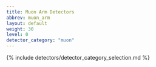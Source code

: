 ```yaml
---
title: Muon Arm Detectors
abbrev: muon_arm
layout: default
weight: 30
level: 0
detector_category: "muon"
---
```

{% include detectors/detector_category_selection.md %}

